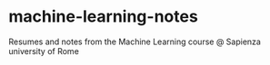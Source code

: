 # machine-learning-notes
Resumes and notes from the Machine Learning course @ Sapienza university of Rome
